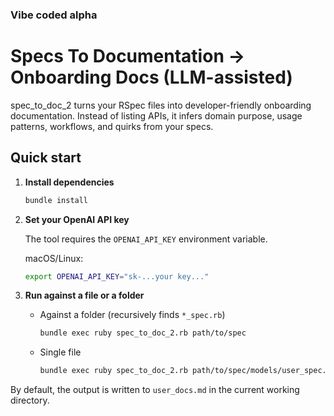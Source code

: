 ### Vibe coded alpha
# Specs To Documentation → Onboarding Docs (LLM-assisted)

spec_to_doc_2 turns your RSpec files into developer-friendly onboarding documentation. Instead of listing APIs, it infers domain purpose, usage patterns, workflows, and quirks from your specs.

## Quick start

1. **Install dependencies**
   ```bash
   bundle install
   ```

2. **Set your OpenAI API key**

   The tool requires the `OPENAI_API_KEY` environment variable.

   macOS/Linux:
   ```bash
   export OPENAI_API_KEY="sk-...your key..."
   ```

3. **Run against a file or a folder**
   - Against a folder (recursively finds `*_spec.rb`)
     ```bash
     bundle exec ruby spec_to_doc_2.rb path/to/spec
     ```

   - Single file
     ```bash
     bundle exec ruby spec_to_doc_2.rb path/to/spec/models/user_spec.rb
     ```

By default, the output is written to `user_docs.md` in the current working directory.

